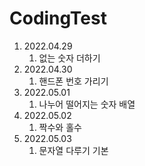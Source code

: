 # CodingTest

1. 2022.04.29
   1. 없는 숫자 더하기
2. 2022.04.30
   1. 핸드폰 번호 가리기
3. 2022.05.01
   1. 나누어 떨어지는 숫자 배열
4. 2022.05.02
   1. 짝수와 홀수
5. 2022.05.03
   1. 문자열 다루기 기본
